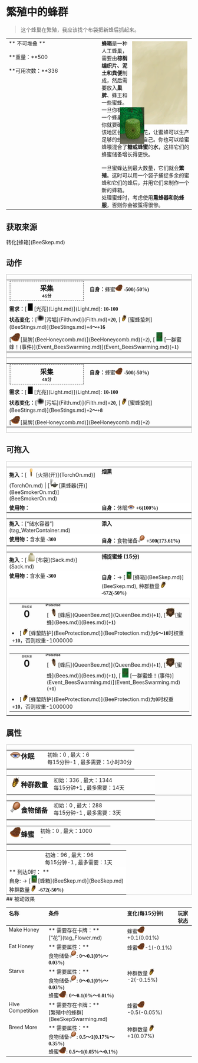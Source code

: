 # 繁殖中的蜂群  
> 这个蜂巢在繁殖，我应该找个布袋把新蜂后抓起来。  
  
<style>
        .table6975 th,td{
            text-align:left;
            vertical-align:top;
        }
        </style><table class="table table-bordered table6975" data-toggle="table"  data-show-header="false"><thead style="display:none"><tr ><th  style="width:50%;"  >title</th><th  style="width:50%;"  ></th></tr></thead><tr ><td  style="width:50%;"  >** 不可堆叠 **<br><br>**重量：**500<br><br>**可用次数：**336</td><td  style="width:50%;"  ><div style="float:right; margin:5px"><div class="gamecard" style="width:150px; height:225px;"><a href="BeeSkepSwarming.md" style="color:black"><img class="bg" decoding="async" src="../wiki/Sprite/BG_SandTop.png" href="a.md" style="max-width:150px;max-height:225px;"><img decoding="async" src="../wiki/Sprite/SkepSwarm.png" class="cardimage" style="transform: translate(-50%, -50%) scale(0.4398826979472141);"><span style="font-size: 25px;">繁殖中的蜂群</span></a></div></div><b>蜂箱</b>是一种人工蜂巢，需要由<b>棕榈编织片、泥土和粪便</b>制成，然后需要放入<b>巢脾</b>、蜂王和一些蜜蜂。<br>一旦你有了一个蜂巢，你就要确保该地区长了足够的花，让蜜蜂可以生产足够的蜂蜜来养活自己。你也可以给蜜蜂喂混合了<b>糖或蜂蜜</b>的<b>水</b>，这样它们的蜂蜜储备增长得更快。<br><br>一旦蜜蜂达到最大数量，它们就会<b>繁殖</b>。这时可以用一个袋子捕捉多余的蜜蜂和它们的蜂后，并用它们来制作一个新的蜂箱。<br>处理蜜蜂时，考虑使用<b>熏蜂器和防蜂服</b>，否则你会被蜇得很惨。</td></tr></tbody></table>  
  
## 获取来源  
<div style="display:inline-block"><div class="gamedatalist" style="text-align:left;min-width:200px;min-height:0px;"><div style="display:inline-block"><div style="display:inline-block;vertical-align:middle;">转化</div><div style="display:inline-block;vertical-align:middle;">[蜂箱](BeeSkep.md)</div></div></div></div>  
  
## 动作  
<div  style="border:1px solid #BBB"><table><tr><td rowspan="2" style="width:200px;text-align:center;font-size:1.3em;font-weight:bold"><div style="padding:5px;border:1px dashed #333"><div>采集</div><div style="font-size:0.6em;"><font data-toggle="tooltip" data-placement="top" title="3TP">45分</font></div></div></td><td></td></tr><tr><td><b>自身：</b>蜂蜜<div style="width:20px;display:inline-block;text-align:center"><img decoding="async" src="../wiki/Sprite/BeeHoneycomb.png" href="a.md" style="max-width:20px;max-height:20px;"></div>  <span style="font-family:ui-monospace"><b>-500(-50%)</b></span></td></tr><tr><td colspan="2"><b>需求：</b>[<div style="width:20px;display:inline-block;text-align:center"><img decoding="async" src="../wiki/Sprite/Darkness.png" href="a.md" style="max-width:20px;max-height:20px;"></div>[光亮](Light.md)](Light.md): <span style="font-family:ui-monospace"><b>10-100</b></span></td></tr><tr><td colspan="2"><b>状态变化：</b>[<div style="width:20px;display:inline-block;text-align:center"><img decoding="async" src="../wiki/Sprite/Dirt3.png" href="a.md" style="max-width:20px;max-height:20px;"></div>[污垢](Filth.md)](Filth.md)<span style="font-family:ui-monospace"><b>+20</b></span>, [<div style="width:20px;display:inline-block;text-align:center"><img decoding="async" src="../wiki/Sprite/BeeStings.png" href="a.md" style="max-width:20px;max-height:20px;"></div>[蜜蜂蛰刺](BeeStings.md)](BeeStings.md)<span style="font-family:ui-monospace"><b>+4～+16</b></span></td></tr><tr><td colspan="2">[<div style="width:25px;display:inline-block;text-align:center"><img decoding="async" src="../wiki/Sprite/BeeHoneycomb.png" href="a.md" style="max-width:25px;max-height:25px;"></div>[巢脾](BeeHoneycomb.md)](BeeHoneycomb.md)(<span style="font-family:ui-monospace"><b>+2</b></span>), [<div style="width:25px;display:inline-block;text-align:center"><img decoding="async" src="../wiki/Sprite/BeeSwarm.png" href="a.md" style="max-width:25px;max-height:25px;"></div>[一群蜜蜂！(事件)](Event_BeesSwarming.md)](Event_BeesSwarming.md)(<span style="font-family:ui-monospace"><b>+1</b></span>)</td></tr></table></div>  
<div  style="border:1px solid #BBB"><table><tr><td rowspan="2" style="width:200px;text-align:center;font-size:1.3em;font-weight:bold"><div style="padding:5px;border:1px dashed #333"><div>采集</div><div style="font-size:0.6em;"><font data-toggle="tooltip" data-placement="top" title="3TP">45分</font></div></div></td><td></td></tr><tr><td><b>自身：</b>蜂蜜<div style="width:20px;display:inline-block;text-align:center"><img decoding="async" src="../wiki/Sprite/BeeHoneycomb.png" href="a.md" style="max-width:20px;max-height:20px;"></div>  <span style="font-family:ui-monospace"><b>-500(-50%)</b></span></td></tr><tr><td colspan="2"><b>需求：</b>[<div style="width:20px;display:inline-block;text-align:center"><img decoding="async" src="../wiki/Sprite/Darkness.png" href="a.md" style="max-width:20px;max-height:20px;"></div>[光亮](Light.md)](Light.md): <span style="font-family:ui-monospace"><b>10-100</b></span></td></tr><tr><td colspan="2"><b>状态变化：</b>[<div style="width:20px;display:inline-block;text-align:center"><img decoding="async" src="../wiki/Sprite/Dirt3.png" href="a.md" style="max-width:20px;max-height:20px;"></div>[污垢](Filth.md)](Filth.md)<span style="font-family:ui-monospace"><b>+20</b></span>, [<div style="width:20px;display:inline-block;text-align:center"><img decoding="async" src="../wiki/Sprite/BeeStings.png" href="a.md" style="max-width:20px;max-height:20px;"></div>[蜜蜂蛰刺](BeeStings.md)](BeeStings.md)<span style="font-family:ui-monospace"><b>+2～+8</b></span></td></tr><tr><td colspan="2">[<div style="width:25px;display:inline-block;text-align:center"><img decoding="async" src="../wiki/Sprite/BeeHoneycomb.png" href="a.md" style="max-width:25px;max-height:25px;"></div>[巢脾](BeeHoneycomb.md)](BeeHoneycomb.md)(<span style="font-family:ui-monospace"><b>+2</b></span>)</td></tr></table></div>  
  
  
## 可拖入  
<div  style="border:1px solid #CCC;"><table style="margin-bottom:0px;"><tr><td style="width:40%;text-align:left; background-color:#FEFEFE"><b>拖入：</b>[<div style="width:25px;display:inline-block;text-align:center"><img decoding="async" src="../wiki/Sprite/TorchOn.png" href="a.md" style="max-width:25px;max-height:25px;"></div>[火把(开)](TorchOn.md)](TorchOn.md) | [<div style="width:25px;display:inline-block;text-align:center"><img decoding="async" src="../wiki/Sprite/BeeSmokerOn.png" href="a.md" style="max-width:25px;max-height:25px;"></div>[熏蜂器(开)](BeeSmokerOn.md)](BeeSmokerOn.md)</td><td style="width:40%;font-size:1em;font-weight:bold;background-color:#FEFEFE">烟熏  </td></tr><tr style="background-color:#FFFFFF"><td style=""><b>使用物：</b></td><td style=""><b>自身：</b>休眠<div style="width:20px;display:inline-block;text-align:center"><img decoding="async" src="../wiki/Sprite/Sleepy.png" href="a.md" style="max-width:20px;max-height:20px;"></div>  <span style="font-family:ui-monospace"><b>+6(100%)</b></span></td></tr></table></div>  
<div  style="border:1px solid #CCC;"><table style="margin-bottom:0px;"><tr><td style="width:40%;text-align:left; background-color:#FEFEFE"><b>拖入：</b>[“储水容器”](tag_WaterContainer.md)</td><td style="width:40%;font-size:1em;font-weight:bold;background-color:#FEFEFE">添入  </td></tr><tr style="background-color:#FFFFFF"><td style=""><b>使用物：</b>含水量  <span style="font-family:ui-monospace"><b>-300</b></span></td><td style=""><b>自身：</b>食物储备<div style="width:20px;display:inline-block;text-align:center"><img decoding="async" src="../wiki/Sprite/Hunger.png" href="a.md" style="max-width:20px;max-height:20px;"></div>  <span style="font-family:ui-monospace"><b>+500(173.61%)</b></span></td></tr></table></div>  
<div  style="border:1px solid #CCC;"><table style="margin-bottom:0px;"><tr><td style="width:40%;text-align:left; background-color:#FEFEFE"><b>拖入：</b>[<div style="width:25px;display:inline-block;text-align:center"><img decoding="async" src="../wiki/Sprite/Sack.png" href="a.md" style="max-width:25px;max-height:25px;"></div>[布袋](Sack.md)](Sack.md)</td><td style="width:40%;font-size:1em;font-weight:bold;background-color:#FEFEFE">捕捉蜜蜂 (<font data-toggle="tooltip" data-placement="top" title="1TP">15分</font>) </td></tr><tr style="background-color:#FFFFFF"><td style=""><b>使用物：</b>含水量  <span style="font-family:ui-monospace"><b>-300</b></span></td><td style=""><b>自身：</b>→ [<div style="width:20px;display:inline-block;text-align:center"><img decoding="async" src="../wiki/Sprite/SkepBees.png" href="a.md" style="max-width:20px;max-height:20px;"></div>[蜂箱](BeeSkep.md)](BeeSkep.md), 种群数量<div style="width:20px;display:inline-block;text-align:center"><img decoding="async" src="../wiki/Sprite/BeeStings.png" href="a.md" style="max-width:20px;max-height:20px;"></div>  <span style="font-family:ui-monospace"><b>-672(-50%)</b></span></td></tr><tr><td colspan="2"><div style="columns:auto"><div style="display:inline-block;width:100%;break-inside: avoid;border:1px solid #F8F8F8"><table style="margin-bottom:3px;"><tr><td rowspan=2 style="text-align:center" width="80px"><div style="font-size:0.5em">基础权重</div><div style="font-size:1.8em;font-weight:bold">0</div></td><td style="font-size:0.6em;line-height:0.6em;font-weight:bold">Protected</td></tr><tr><td>[<div style="width:25px;display:inline-block;text-align:center"><img decoding="async" src="../wiki/Sprite/BeeQueen.png" href="a.md" style="max-width:25px;max-height:25px;"></div>[蜂后](QueenBee.md)](QueenBee.md)(<span style="font-family:ui-monospace"><b>+1</b></span>), [<div style="width:25px;display:inline-block;text-align:center"><img decoding="async" src="../wiki/Sprite/BeePile.png" href="a.md" style="max-width:25px;max-height:25px;"></div>[蜜蜂](Bees.md)](Bees.md)(<span style="font-family:ui-monospace"><b>+1</b></span>)</td></tr><tr><td colspan=2><li>[<div style="width:20px;display:inline-block;text-align:center"><img decoding="async" src="../wiki/Sprite/BeeStings.png" href="a.md" style="max-width:20px;max-height:20px;"></div>[蜂蛰防护](BeeProtection.md)](BeeProtection.md)为<span style="font-family:ui-monospace"><b>6～10</b></span>时权重<span style="font-family:ui-monospace"><b>+10</b></span>，否则权重-1000000</li></td></tr></table></div><div style="display:inline-block;width:100%;break-inside: avoid;border:1px solid #F8F8F8"><table style="margin-bottom:3px;"><tr><td rowspan=2 style="text-align:center" width="80px"><div style="font-size:0.5em">基础权重</div><div style="font-size:1.8em;font-weight:bold">0</div></td><td style="font-size:0.6em;line-height:0.6em;font-weight:bold">Protected</td></tr><tr><td>[<div style="width:25px;display:inline-block;text-align:center"><img decoding="async" src="../wiki/Sprite/BeeQueen.png" href="a.md" style="max-width:25px;max-height:25px;"></div>[蜂后](QueenBee.md)](QueenBee.md)(<span style="font-family:ui-monospace"><b>+1</b></span>), [<div style="width:25px;display:inline-block;text-align:center"><img decoding="async" src="../wiki/Sprite/BeePile.png" href="a.md" style="max-width:25px;max-height:25px;"></div>[蜜蜂](Bees.md)](Bees.md)(<span style="font-family:ui-monospace"><b>+1</b></span>), [<div style="width:25px;display:inline-block;text-align:center"><img decoding="async" src="../wiki/Sprite/BeeSwarm.png" href="a.md" style="max-width:25px;max-height:25px;"></div>[一群蜜蜂！(事件)](Event_BeesSwarming.md)](Event_BeesSwarming.md)(<span style="font-family:ui-monospace"><b>+1</b></span>)</td></tr><tr><td colspan=2><li>[<div style="width:20px;display:inline-block;text-align:center"><img decoding="async" src="../wiki/Sprite/BeeStings.png" href="a.md" style="max-width:20px;max-height:20px;"></div>[蜂蛰防护](BeeProtection.md)](BeeProtection.md)为<span style="font-family:ui-monospace"><b>0</b></span>时权重<span style="font-family:ui-monospace"><b>+10</b></span>，否则权重-1000000</li></td></tr></table></div></div></td></tr></table></div>  
  
## 属性   
<div  style="border:1px solid #CCC;"><table style="margin-bottom:0px;"><tr><td style="width:30%;text-align:left; background-color:#FEFEFE;font-size:1.3em;font-weight:bold;"><div style="width:30px;display:inline-block;text-align:center"><img decoding="async" src="../wiki/Sprite/Sleepy.png" href="a.md" style="max-width:30px;max-height:30px;"></div>休眠</td><td style="font-size:1em;background-color:#FEFEFE">初始：0 , 最大：6<br>每15分钟-1 , 最多需要：<font data-toggle="tooltip" data-placement="top" title="6TP">1小时30分</font></td></tr><tr style="background-color:#FFFFFF"><td colspan=2></td></tr></table></div>  
<div  style="border:1px solid #CCC;"><table style="margin-bottom:0px;"><tr><td style="width:30%;text-align:left; background-color:#FEFEFE;font-size:1.3em;font-weight:bold;"><div style="width:30px;display:inline-block;text-align:center"><img decoding="async" src="../wiki/Sprite/BeeStings.png" href="a.md" style="max-width:30px;max-height:30px;"></div>种群数量</td><td style="font-size:1em;background-color:#FEFEFE">初始：336 , 最大：1344<br>每15分钟+1 , 最多需要：<font data-toggle="tooltip" data-placement="top" title="1344TP">14天</font></td></tr><tr style="background-color:#FFFFFF"><td colspan=2></td></tr></table></div>  
<div  style="border:1px solid #CCC;"><table style="margin-bottom:0px;"><tr><td style="width:30%;text-align:left; background-color:#FEFEFE;font-size:1.3em;font-weight:bold;"><div style="width:30px;display:inline-block;text-align:center"><img decoding="async" src="../wiki/Sprite/Hunger.png" href="a.md" style="max-width:30px;max-height:30px;"></div>食物储备</td><td style="font-size:1em;background-color:#FEFEFE">初始：0 , 最大：288<br>每15分钟-1 , 最多需要：<font data-toggle="tooltip" data-placement="top" title="288TP">3天</font></td></tr><tr style="background-color:#FFFFFF"><td colspan=2></td></tr></table></div>  
<div  style="border:1px solid #CCC;"><table style="margin-bottom:0px;"><tr><td style="width:30%;text-align:left; background-color:#FEFEFE;font-size:1.3em;font-weight:bold;"><div style="width:30px;display:inline-block;text-align:center"><img decoding="async" src="../wiki/Sprite/BeeHoneycomb.png" href="a.md" style="max-width:30px;max-height:30px;"></div>蜂蜜</td><td style="font-size:1em;background-color:#FEFEFE">初始：0 , 最大：1000<br>-</td></tr><tr style="background-color:#FFFFFF"><td colspan=2></td></tr></table></div>  
<div  style="border:1px solid #CCC;"><table style="margin-bottom:0px;"><tr><td style="width:30%;text-align:left; background-color:#FEFEFE;font-size:1.3em;font-weight:bold;"></td><td style="font-size:1em;background-color:#FEFEFE">初始：96 , 最大：96<br>每15分钟-1 , 最多需要：<font data-toggle="tooltip" data-placement="top" title="96TP">1天</font></td></tr><tr style="background-color:#FFFFFF"><td colspan=2>** 到达0时： **<br>自身: → [<div style="width:20px;display:inline-block;text-align:center"><img decoding="async" src="../wiki/Sprite/SkepBees.png" href="a.md" style="max-width:20px;max-height:20px;"></div>[蜂箱](BeeSkep.md)](BeeSkep.md)<br>种群数量<div style="width:20px;display:inline-block;text-align:center"><img decoding="async" src="../wiki/Sprite/BeeStings.png" href="a.md" style="max-width:20px;max-height:20px;"></div>  <span style="font-family:ui-monospace"><b>-672(-50%)</b></span></td></tr></table></div>  
## 被动效果  
<style>
        .table6745 th,td{
            text-align:left;
            vertical-align:top;
        }
        </style><table class="table table-bordered table6745" data-toggle="table"  ><thead style=""><tr ><th  style=""  >名称</th><th  style=""  >条件</th><th  style=""  >变化(每15分钟)</th><th  style=""  data-sortable="true"  >玩家状态</th></tr></thead><tr ><td  style=""  >Make Honey</td><td  style=""  >** 需要存在卡牌：**<br>[“花”](tag_Flower.md)</td><td  style=""  >蜂蜜<div style="width:20px;display:inline-block;text-align:center"><img decoding="async" src="../wiki/Sprite/BeeHoneycomb.png" href="a.md" style="max-width:20px;max-height:20px;"></div>+0.1(0.01%)</td><td  style=""  ></td></tr><tr ><td  style=""  >Eat Honey</td><td  style=""  >** 需要属性：**<br>食物储备<div style="width:20px;display:inline-block;text-align:center"><img decoding="async" src="../wiki/Sprite/Hunger.png" href="a.md" style="max-width:20px;max-height:20px;"></div>: <span style="font-family:ui-monospace"><b>0～0.1(0%～0.03%)</b></span></td><td  style=""  >蜂蜜<div style="width:20px;display:inline-block;text-align:center"><img decoding="async" src="../wiki/Sprite/BeeHoneycomb.png" href="a.md" style="max-width:20px;max-height:20px;"></div>-1(-0.1%)</td><td  style=""  ></td></tr><tr ><td  style=""  >Starve</td><td  style=""  >** 需要属性：**<br>食物储备<div style="width:20px;display:inline-block;text-align:center"><img decoding="async" src="../wiki/Sprite/Hunger.png" href="a.md" style="max-width:20px;max-height:20px;"></div>: <span style="font-family:ui-monospace"><b>0～0.1(0%～0.03%)</b></span><br>蜂蜜<div style="width:20px;display:inline-block;text-align:center"><img decoding="async" src="../wiki/Sprite/BeeHoneycomb.png" href="a.md" style="max-width:20px;max-height:20px;"></div>: <span style="font-family:ui-monospace"><b>0～0.1(0%～0.01%)</b></span></td><td  style=""  >种群数量<div style="width:20px;display:inline-block;text-align:center"><img decoding="async" src="../wiki/Sprite/BeeStings.png" href="a.md" style="max-width:20px;max-height:20px;"></div> -2(-0.15%)</td><td  style=""  ></td></tr><tr ><td  style=""  >Hive Competition</td><td  style=""  >** 需要存在卡牌：**<br>[繁殖中的蜂群](BeeSkepSwarming.md)</td><td  style=""  >蜂蜜<div style="width:20px;display:inline-block;text-align:center"><img decoding="async" src="../wiki/Sprite/BeeHoneycomb.png" href="a.md" style="max-width:20px;max-height:20px;"></div>-0.5(-0.05%)</td><td  style=""  ></td></tr><tr ><td  style=""  >Breed More</td><td  style=""  >** 需要属性：**<br>食物储备<div style="width:20px;display:inline-block;text-align:center"><img decoding="async" src="../wiki/Sprite/Hunger.png" href="a.md" style="max-width:20px;max-height:20px;"></div>: <span style="font-family:ui-monospace"><b>0.5～1(0.17%～0.35%)</b></span><br>蜂蜜<div style="width:20px;display:inline-block;text-align:center"><img decoding="async" src="../wiki/Sprite/BeeHoneycomb.png" href="a.md" style="max-width:20px;max-height:20px;"></div>: <span style="font-family:ui-monospace"><b>0.5～1(0.05%～0.1%)</b></span></td><td  style=""  >种群数量<div style="width:20px;display:inline-block;text-align:center"><img decoding="async" src="../wiki/Sprite/BeeStings.png" href="a.md" style="max-width:20px;max-height:20px;"></div> +1(0.07%)</td><td  style=""  ></td></tr></tbody></table>  
  


<script>document.title="繁殖中的蜂群 - 卡牌生存百科 Card Survival Wiki";</script>